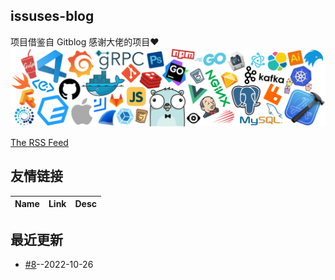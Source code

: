 ## issuses-blog
项目借鉴自 Gitblog 感谢大佬的项目♥
![header-image](.//header_white_.png)

[The RSS Feed](https://raw.githubusercontent.com/iosyyy/issuses-blog/master/feed.xml)
## 友情链接
| Name | Link | Desc | 
 | ---- | ---- | ---- |
## 最近更新
- [#8](https://github.com/iosyyy/issuses-blog/issues/8)--2022-10-26
